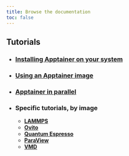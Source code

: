 ```yaml
---
title: Browse the documentation
toc: false
---
```




<h2>Tutorials</h2>

- <h3><a href="/en/documentation/install-apptainer/howto/">Installing Apptainer on your system</a></h3>

- <h3><a href="/en/documentation/use-apptainer-image/howto/">Using an Apptainer image</a></h3>

- <h3><a href="/en/documentation/apptainer-parallel/howto/">Apptainer in parallel</a></h3>

- <h3>Specific tutorials, by image</h3>

  - <a class="text-x-large" href="/en/documentation/by-container/lammps/"><b>LAMMPS</b></a>
  - <a class="text-x-large" href="/en/documentation/by-container/ovito/"><b>Ovito</b></a>
  - <a class="text-x-large" href="/en/documentation/by-container/quantum-espresso/"><b>Quantum Espresso</b></a>
  - <a class="text-x-large" href="/en/documentation/by-container/paraview/"><b>ParaView</b></a>
  - <a class="text-x-large" href="/en/documentation/by-container/vmd/"><b>VMD</b></a>
